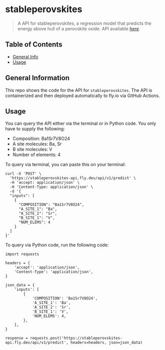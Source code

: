 # stableperovskites
> A API for stableperovskites, a regression model that predicts the energy above hull of a perovskite oxide.
> API available [_here_](http://stableperovskites-api.fly.dev).

## Table of Contents
* [General Info](#general-information)
* [Usage](#usage)


## General Information
This repo shows the code for the API for `stableperovskites`. The API is containerized and then deployed automatically to fly.io via GitHub Actions. 


## Usage
You can query the API either via the terminal or in Python code. You only have to supply the following: 
* Composition: Ba1Sr7V8O24
* A site molecules: Ba, Sr
* B site molecules: V
* Number of elements: 4

To query via terminal, you can paste this on your terminal: 

```
curl -X 'POST' \
  'https://stableperovskites-api.fly.dev/api/v1/predict' \
  -H 'accept: application/json' \
  -H 'Content-Type: application/json' \
  -d '{
  "inputs": [
    {
      "COMPOSITION": "Ba1Sr7V8O24",
      "A_SITE_1": "Ba",
      "A_SITE_2": "Sr",
      "B_SITE_1": "V",
      "NUM_ELEMS": 4
    }
  ]
}'
```

To query via Python code, run the following code:
```
import requests

headers = {
    'accept': 'application/json',
    'Content-Type': 'application/json',
}

json_data = {
    'inputs': [
        {
            'COMPOSITION': 'Ba1Sr7V8O24',
            'A_SITE_1': 'Ba',
            'A_SITE_2': 'Sr',
            'B_SITE_1': 'V',
            'NUM_ELEMS': 4,
        },
    ],
}

response = requests.post('https://stableperovskites-api.fly.dev/api/v1/predict', headers=headers, json=json_data)
```
